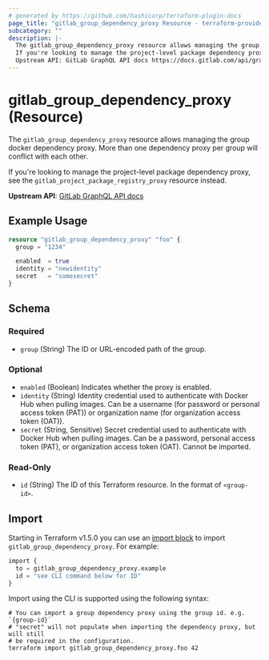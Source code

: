 ```yaml
---
# generated by https://github.com/hashicorp/terraform-plugin-docs
page_title: "gitlab_group_dependency_proxy Resource - terraform-provider-gitlab"
subcategory: ""
description: |-
  The gitlab_group_dependency_proxy resource allows managing the group docker dependency proxy. More than one dependency proxy per group will conflict with each other.
  If you're looking to manage the project-level package dependency proxy, see the gitlab_project_package_registry_proxy resource instead.
  Upstream API: GitLab GraphQL API docs https://docs.gitlab.com/api/graphql/reference/#mutationupdatedependencyproxysettings
---
```


# gitlab_group_dependency_proxy (Resource)

The `gitlab_group_dependency_proxy` resource allows managing the group docker dependency proxy. More than one dependency proxy per group will conflict with each other.

If you're looking to manage the project-level package dependency proxy, see the `gitlab_project_package_registry_proxy` resource instead.

**Upstream API**: [GitLab GraphQL API docs](https://docs.gitlab.com/api/graphql/reference/#mutationupdatedependencyproxysettings)

## Example Usage

```terraform
resource "gitlab_group_dependency_proxy" "foo" {
  group = "1234"

  enabled  = true
  identity = "newidentity"
  secret   = "somesecret"
}
```

<!-- schema generated by tfplugindocs -->
## Schema

### Required

- `group` (String) The ID or URL-encoded path of the group.

### Optional

- `enabled` (Boolean) Indicates whether the proxy is enabled.
- `identity` (String) Identity credential used to authenticate with Docker Hub when pulling images. Can be a username (for password or personal access token (PAT)) or organization name (for organization access token (OAT)).
- `secret` (String, Sensitive) Secret credential used to authenticate with Docker Hub when pulling images. Can be a password, personal access token (PAT), or organization access token (OAT). Cannot be imported.

### Read-Only

- `id` (String) The ID of this Terraform resource. In the format of `<group-id>`.

## Import

Starting in Terraform v1.5.0 you can use an [import block](https://developer.hashicorp.com/terraform/language/import) to import `gitlab_group_dependency_proxy`. For example:
```terraform
import {
  to = gitlab_group_dependency_proxy.example
  id = "see CLI command below for ID"
}
```

Import using the CLI is supported using the following syntax:

```shell
# You can import a group dependency proxy using the group id. e.g. `{group-id}`
# "secret" will not populate when importing the dependency proxy, but will still
# be required in the configuration.
terraform import gitlab_group_dependency_proxy.foo 42
```
